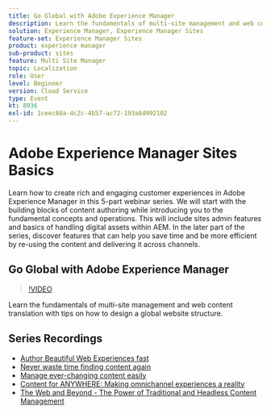 ```yaml
---
title: Go Global with Adobe Experience Manager
description: Learn the fundamentals of multi-site management and web content translation with tips on how to design a global website structure.
solution: Experience Manager, Experience Manager Sites
feature-set: Experience Manager Sites
product: experience manager
sub-product: sites
feature: Multi Site Manager
topic: Localization
role: User
level: Beginner
version: Cloud Service
type: Event
kt: 8936
exl-id: 1ceec88a-4c2c-4b57-ac72-193a84992102
---
```

# Adobe Experience Manager Sites Basics

Learn how to create rich and engaging customer experiences in Adobe Experience Manager in this 5-part webinar series. We will start with the building blocks of content authoring while introducing you to the fundamental concepts and operations. This will include sites admin features and basics of handling digital assets within AEM. In the later part of the series, discover features that can help you save time and be more efficient by re-using the content and delivering it across channels.

## Go Global with Adobe Experience Manager

>[!VIDEO](https://video.tv.adobe.com/v/336981/?quality=12&learn=on&hidetitle=true)

Learn the fundamentals of multi-site management and web content translation with tips on how to design a global website structure.

## Series Recordings

* [Author Beautiful Web Experiences fast](authoring-fundamentals.md)
* [Never waste time finding content again](media-library-administration.md)
* [Manage ever-changing content easily](collaboration-tools.md)
* [Content for ANYWHERE: Making omnichannel experiences a reality](omnichannel-experiences.md)
* [The Web and Beyond - The Power of Traditional and Headless Content Management](traditional-headless-content-management.md)
